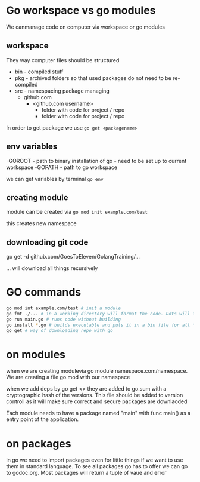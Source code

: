 # Go workspace vs go modules
We canmanage code on computer via workspace or go modules

## workspace


They way computer  files should be structured

- bin - compiled stuff
- pkg - archived folders so that used packages do not need to be re-compiled
- src - namespacing package managing
  - github.com
    - <github.com username>
      - folder with code for project / repo
      - folder with code for project / repo


In order to get package we use `go get <packagename>`


## env variables
-GOROOT - path to binary installation of go - need to be set up to current workspace
-GOPATH - path to go workspace


we can get variables by terminal `go env`


## creating module

module can be created via 
`go mod init example.com/test`

this creates new namespace


## downloading git code
 go get -d github.com/GoesToEleven/GolangTraining/...

... will download all things recursively


# GO commands

```bash
go mod int example.com/test # init a module
go fmt ./... # in a working directory will format the code. Dots will format recursivelly
go run main.go # runs code without building
go install *.go # builds executable and puts it in a bin file for all */go files
go get # way of downloading repo with go

```

# on modules
when we are creating modulevia go module namespace.com/namespace. We are creating a file go.mod with our namespace

when we add deps by go get <> they are added to go.sum with a cryptographic hash of the versions.
This file should be added to version controll as it will make sure correct and secure packages are downlaoded

Each module needs to have a package named "main" with func main() as a entry point of the application.

# on packages

in go we need to import packages even for little things if we want to use them in standard language. To see all packages go has to offer we can go to godoc.org.
Most packages will return a tuple of vaue and error